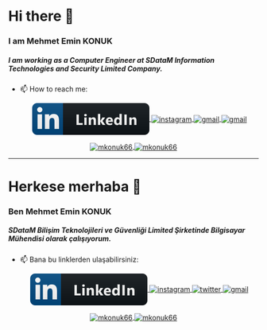 
<h1>Hi there 👋</h1>
<h3> I am Mehmet Emin KONUK</h3>
<h5> I am working as a Computer Engineer at SDataM Information Technologies and Security Limited Company.</h5>

<ul>
 <li>📫 How to reach me: </li>
  <p align="center">
  <a href="https://www.linkedin.com/in/mkonuk66/">
    <img align="center" src="https://github.com/ryihan/ryihan-material/blob/main/Icon/linkedin.svg" alt="linkedin" />
  </a>
  <a href="https://www.instagram.com/mkonuk66">
    <img align="center" src="https://github.com/keikomori/icons-badges/blob/master/badges/Instagram/instagram.svg" alt="instagram" />
  </a> 
  <a href="https://www.twitter.com/mkonuk66">
    <img align="center" src="https://github.com/keikomori/icons-badges/blob/master/badges/Twitter/twitter.svg" alt="gmail" />
  </a>
  <a href="mailto:info@mkonuk.com">
    <img align="center" src="https://github.com/keikomori/icons-badges/blob/master/badges/Gmail/gmail.svg" alt="gmail" />
  </a>
</p>
</ul>

<p align="center">
	<a href="https://github.com/mkonuk66">
		  <img height="165em" align="center" src="https://github-readme-stats.vercel.app/api?username=mkonuk66&show_icons=true&locale=en&include_all_commits=true&count_private=true" alt="mkonuk66"/>
		  <img height="165em" align="center" src="https://github-readme-stats.vercel.app/api/top-langs?username=mkonuk66&show_icons=true&locale=en&layout=compact&langs_count=8" alt="mkonuk66"/>
	</a>
</p>

<hr />

<h1> Herkese merhaba 👋</h1>
<h3>Ben Mehmet Emin KONUK</h3>
<h5>SDataM Bilişim Teknolojileri ve Güvenliği Limited Şirketinde Bilgisayar Mühendisi olarak çalışıyorum.</h5>

<ul>
 <li>📫 Bana bu linklerden ulaşabilirsiniz: </li>
  <p align="center">
  <a href="https://www.linkedin.com/in/mkonuk66/">
    <img align="center" src="https://github.com/ryihan/ryihan-material/blob/main/Icon/linkedin.svg" alt="linkedin" />
  </a>
  <a href="https://www.instagram.com/mkonuk66">
    <img align="center" src="https://github.com/keikomori/icons-badges/blob/master/badges/Instagram/instagram.svg" alt="instagram" />
  </a> 
  <a href="https://www.twitter.com/mkonuk66">
    <img align="center" src="https://github.com/keikomori/icons-badges/blob/master/badges/Twitter/twitter.svg" alt="twitter" />
  </a>
  <a href="mailto:info@mkonuk.com">
    <img align="center" src="https://github.com/keikomori/icons-badges/blob/master/badges/Gmail/gmail.svg" alt="gmail" />
  </a>
</p>
</ul>

<p align="center">
	<a href="https://github.com/mkonuk66">
		  <img height="165em" align="center" src="https://github-readme-stats.vercel.app/api?username=mkonuk66&show_icons=true&locale=tr&include_all_commits=true&count_private=true" alt="mkonuk66"/>
		  <img height="165em" align="center" src="https://github-readme-stats.vercel.app/api/top-langs?username=mkonuk66&show_icons=true&locale=tr&layout=compact&langs_count=8" alt="mkonuk66"/>
	</a>
</p>
